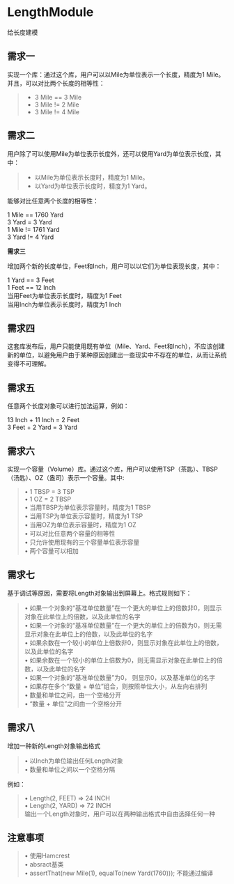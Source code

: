LengthModule
============
给长度建模

需求一
--------
实现一个库：通过这个库，用户可以以Mile为单位表示一个长度，精度为1 Mile。并且，可以对比两个长度的相等性：
> * 3 Mile == 3 Mile   
> * 3 Mile != 2 Mile   
> * 3 Mile != 4 Mile   

需求二
--------
用户除了可以使用Mile为单位表示长度外，还可以使用Yard为单位表示长度，其中：
> * 以Mile为单位表示长度时，精度为1 Mile。  
> * 以Yard为单位表示长度时，精度为1 Yard。

能够对比任意两个长度的相等性：
> 
1 Mile == 1760 Yard     
3 Yard = 3 Yard   
1 Mile != 1761 Yard   
3 Yard != 4 Yard   

**需求三**

增加两个新的长度单位，Feet和Inch，用户可以以它们为单位表现长度，其中：
> 
1 Yard == 3 Feet    
1 Feet == 12 Inch    
当用Feet为单位表示长度时，精度为1 Feet    
当用Inch为单位表示长度时，精度为1 Inch    

需求四
--------
这套库发布后，用户只能使用既有单位（Mile、Yard、Feet和Inch），不应该创建新的单位，以避免用户由于某种原因创建出一些现实中不存在的单位，从而让系统变得不可理解。

需求五
--------
任意两个长度对象可以进行加法运算，例如：
> 
13 Inch + 11 Inch = 2 Feet   
3 Feet + 2 Yard = 3 Yard    

需求六
--------
实现一个容量（Volume）库。通过这个库，用户可以使用TSP（茶匙）、TBSP（汤匙）、OZ（盎司）表示一个容量。其中:
> • 1 TBSP = 3 TSP      
> • 1 OZ = 2 TBSP      
> • 当用TBSP为单位表示容量时，精度为1 TBSP      
> • 当用TSP为单位表示容量时，精度为1 TSP      
> • 当用OZ为单位表示容量时，精度为1 OZ      
> • 可以对比任意两个容量的相等性      
> • 只允许使用现有的三个容量单位表示容量      
> • 两个容量可以相加      

需求七
--------
基于调试等原因，需要将Length对象输出到屏幕上。格式规则如下：

> • 如果一个对象的“基准单位数量”在一个更大的单位上的倍数非0，则显示对象在此单位上的倍数，以及此单位的名字   
> • 如果一个对象的“基准单位数量”在一个更大的单位上的倍数为0，则无需显示对象在此单位上的倍数，以及此单位的名字     
> • 如果余数在一个较小的单位上倍数非0，则显示对象在此单位上的倍数，以及此单位的名字   
> •  如果余数在一个较小的单位上倍数为0，则无需显示对象在此单位上的倍数，以及此单位的名字   
> • 如果一个对象的“基准单位数量”为0， 则显示0，以及基准单位的名字   
> • 如果存在多个“数量 + 单位”组合，则按照单位大小，从左向右排列   
> • 数量和单位之间，由一个空格分开   
> • “数量 + 单位”之间由一个空格分开   

需求八
--------
增加一种新的Length对象输出格式
> • 以Inch为单位输出任何Length对象    
> • 数量和单位之间以一个空格分隔   

例如：
> • Length(2, FEET) => 24 INCH    
> • Length(2, YARD) => 72 INCH     
> 输出一个Length对象时，用户可以在两种输出格式中自由选择任何一种    

注意事项
----------
> • 使用Hamcrest      
> • absract基类       
> • assertThat(new Mile(1), equalTo(new Yard(1760))); 不能通过编译        